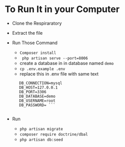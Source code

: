 
# To Run It in your Computer 
* Clone the Respiraratory

*  Extract the file 
* Run Those Command

   * ```Composer install```
   * ``` php artisan serve --port=8006```
   *   create a database in  in database named ```demo```
   * ```cp .env.example .env```
   * replace this in .env file with same text
   ```
      DB_CONNECTION=mysql
      DB_HOST=127.0.0.1
      DB_PORT=3306
      DB_DATABASE=demo
      DB_USERNAME=root
      DB_PASSWORD= ```


* Run 
   *  ``` php artisan migrate ```
   * ```composer require doctrine/dbal ```
   * ``` php artisan db:seed ```
